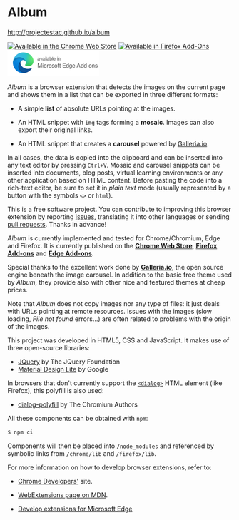 # Album
http://projectestac.github.io/album

[![Available in the Chrome Web Store](https://raw.githubusercontent.com/projectestac/album/master/misc/chrome-store/ChromeWebStore_Badge_v2_206x58.png)](https://chrome.google.com/webstore/detail/album/obknigmaekkacdkckfeegcfiefdaeked)  [![Available in Firefox Add-Ons](https://raw.githubusercontent.com/projectestac/album/master/misc/firefox-addons/amo_badge.png)](https://addons.mozilla.org/firefox/addon/photo-album/)  [![Available in Microsoft Edge Add-Ons](https://raw.githubusercontent.com/projectestac/album/master/misc/microsoft-edge-store/edge-store-badge.png)](https://microsoftedge.microsoft.com/addons/detail/%C3%A0lbum/dldelfmgohfegmibjdpijkbdaedoddlg)

_Album_ is a browser extension that detects the images on the current page and shows them in a list that can be exported in three different formats:

* A simple **list** of absolute URLs pointing at the images.

* An HTML snippet with `img` tags forming a **mosaic**. Images can also export their original links.

* An HTML snippet that creates a **carousel** powered by [Galleria.io](http://galleria.io).

In all cases, the data is copied into the clipboard and can be inserted into any text editor by pressing `Ctrl+V`. Mosaic and carousel snippets can be inserted into documents, blog posts, virtual learning environments or any other application based on HTML content. Before pasting the code into a rich-text editor, be sure to set it in _plain text_ mode (usually represented by a button with the symbols `<>` or `html`).

This is a free software project. You can contribute to improving this browser extension by reporting [issues](https://github.com/projectestac/album/issues), translating it into other languages or sending [pull requests](https://github.com/projectestac/album/pulls). Thanks in advance!

_Album_ is currently implemented and tested for Chrome/Chromium, Edge and Firefox. It is currently published on the **[Chrome Web Store](https://chrome.google.com/webstore/detail/album/obknigmaekkacdkckfeegcfiefdaeked)**, **[Firefox Add-ons](https://addons.mozilla.org/ca/firefox/addon/photo-album/)** and **[Edge Add-ons](https://microsoftedge.microsoft.com/addons/detail/%C3%A0lbum/dldelfmgohfegmibjdpijkbdaedoddlg)**.

Special thanks to the excellent work done by **[Galleria.io](http://galleria.io)**, the open source engine beneath the image carousel. In addition to the basic free theme used by _Album_, they provide also with other nice and featured themes at cheap prices.

Note that _Album_ does not copy images nor any type of files: it just deals with URLs pointing at remote resources. Issues with the images (slow loading, _File not found_ errors...) are often related to problems with the origin of the images.

This project was developed in HTML5, CSS and JavaScript. It makes use of three open-source libraries:

* [JQuery](http://jquery.com) by The JQuery Foundation
* [Material Design Lite](https://www.getmdl.io) by Google

In browsers that don't currently support the [`<dialog>`](https://developer.mozilla.org/ca/docs/Web/HTML/Element/dialog) HTML element (like Firefox), this polyfill is also used:

* [dialog-polyfill](https://github.com/GoogleChrome/dialog-polyfill) by The Chromium Authors

All these components can be obtained with `npm`:

```bash
$ npm ci
```

Components will then be placed into `/node_modules` and referenced by symbolic links from `/chrome/lib` and `/firefox/lib`.

For more information on how to develop browser extensions, refer to:

- [Chrome Developers'](https://developer.chrome.com/extensions) site.

- [WebExtensions page on MDN](https://developer.mozilla.org/en-US/Add-ons/WebExtensions).

- [Develop extensions for Microsoft Edge](https://developer.microsoft.com/en-us/microsoft-edge/extensions/)
